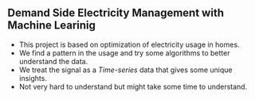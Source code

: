 ## Demand Side Electricity Management with Machine Learinig
- This project is based on optimization of electricity usage in homes.
- We find a pattern in the usage and try some algorithms to better understand the data.
- We treat the signal as a *Time-series* data that gives some unique insights.
- Not very hard to understand but might take some time to understand.
